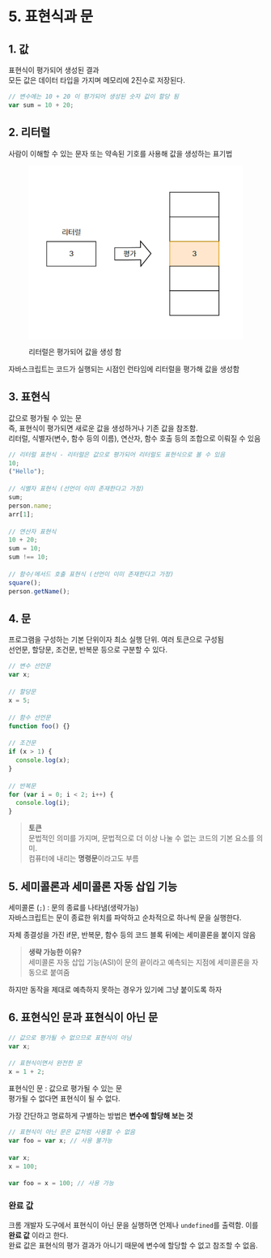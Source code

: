 # 5. 표현식과 문

## 1. 값

표현식이 평가되어 생성된 결과  
모든 값은 데이터 타입을 가지며 메모리에 2진수로 저장된다.

```js
// 변수에는 10 + 20 이 평가되어 생성된 숫자 값이 할당 됨
var sum = 10 + 20;
```

## 2. 리터럴

사람이 이해할 수 있는 문자 또는 약속된 기호를 사용해 값을 생성하는 표기법

<figure><img src="../../.gitbook/ch.1-10/5-1.png" alt="" align="center"><figcaption><p>리터럴은 평가되어 값을 생성 함</p></figcaption></figure>

자바스크립트는 코드가 실행되는 시점인 런타임에 리터럴을 평가해 값을 생성함

## 3. 표현식

값으로 평가될 수 있는 문  
즉, 표현식이 평가되면 새로운 값을 생성하거나 기존 값을 참조함.  
리터럴, 식별자(변수, 함수 등의 이름), 연산자, 함수 호출 등의 조합으로 이뤄질 수 있음

```js
// 리터럴 표현식 - 리터럴은 값으로 평가되어 리터럴도 표현식으로 볼 수 있음
10;
("Hello");

// 식별자 표현식 (선언이 이미 존재한다고 가정)
sum;
person.name;
arr[1];

// 연산자 표현식
10 + 20;
sum = 10;
sum !== 10;

// 함수/메서드 호출 표현식 (선언이 이미 존재한다고 가정)
square();
person.getName();
```

## 4. 문

프로그램을 구성하는 기본 단위이자 최소 실행 단위. 여러 토큰으로 구성됨  
선언문, 할당문, 조건문, 반복문 등으로 구분할 수 있다.

```js
// 변수 선언문
var x;

// 할당문
x = 5;

// 함수 선언문
function foo() {}

// 조건문
if (x > 1) {
  console.log(x);
}

// 반복문
for (var i = 0; i < 2; i++) {
  console.log(i);
}
```

> **토큰**  
> 문법적인 의미를 가지며, 문법적으로 더 이상 나눌 수 없는 코드의 기본 요소를 의미.  
> 컴퓨터에 내리는 **명령문**이라고도 부름

## 5. 세미콜론과 세미콜론 자동 삽입 기능

세미콜론 (`;`) : 문의 종료를 나타냄(생략가능)  
자바스크립트는 문이 종료한 위치를 파악하고 순차적으로 하나씩 문을 실행한다.

자체 종결성을 가진 if문, 반복문, 함수 등의 코드 블록 뒤에는 세미콜론을 붙이지 않음

> **생략 가능한 이유?**  
> 세미콜론 자동 삽입 기능(ASI)이 문의 끝이라고 예측되는 지점에 세미콜론을 자동으로 붙여줌

하지만 동작을 제대로 예측하지 못하는 경우가 있기에 그냥 붙이도록 하자

## 6. 표현식인 문과 표현식이 아닌 문
```js
// 값으로 평가될 수 없으므로 표현식이 아님
var x; 

// 표현식이면서 완전한 문
x = 1 + 2;
```
표현식인 문 : 값으로 평가될 수 있는 문  
평가될 수 없다면 표현식이 될 수 없다.

가장 간단하고 명료하게 구별하는 방법은 **변수에 할당해 보는 것**

```js
// 표현식이 아닌 문은 값처럼 사용할 수 없음
var foo = var x; // 사용 불가능

var x;
x = 100;

var foo = x = 100; // 사용 가능
```

### 완료 값
크롬 개발자 도구에서 표현식이 아닌 문을 실행하면 언제나 `undefined`를 출력함. 이를 **완료 값** 이라고 한다.  
완료 값은 표현식의 평가 결과가 아니기 때문에 변수에 할당할 수 없고 참조할 수 없음.
